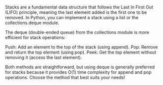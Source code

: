 Stacks are a fundamental data structure that follows the Last In First Out (LIFO) principle, meaning the last element added is the first one to be removed. In Python, you can implement a stack using a list or the collections.deque module. 

The deque (double-ended queue) from the collections module is more efficient for stack operations:

Push: Add an element to the top of the stack (using append).
Pop: Remove and return the top element (using pop).
Peek: Get the top element without removing it (access the last element).


Both methods are straightforward, but using deque is generally preferred for stacks because it provides O(1) time complexity for append and pop operations. Choose the method that best suits your needs!